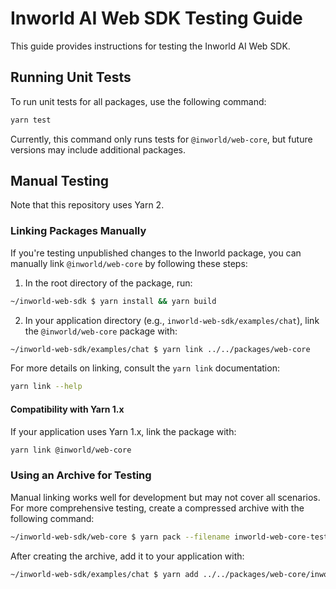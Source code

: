 # Inworld AI Web SDK Testing Guide

This guide provides instructions for testing the Inworld AI Web SDK.

## Running Unit Tests

To run unit tests for all packages, use the following command:

```sh
yarn test
```

Currently, this command only runs tests for `@inworld/web-core`, but future versions may include additional packages.

## Manual Testing

Note that this repository uses Yarn 2.

### Linking Packages Manually

If you're testing unpublished changes to the Inworld package, you can manually link `@inworld/web-core` by following these steps:

1. In the root directory of the package, run:

```sh
~/inworld-web-sdk $ yarn install && yarn build
```

2. In your application directory (e.g., `inworld-web-sdk/examples/chat`), link the `@inworld/web-core` package with:

```sh
~/inworld-web-sdk/examples/chat $ yarn link ../../packages/web-core
```

For more details on linking, consult the `yarn link` documentation:

```sh
yarn link --help
```

#### Compatibility with Yarn 1.x

If your application uses Yarn 1.x, link the package with:

```sh
yarn link @inworld/web-core
```

### Using an Archive for Testing

Manual linking works well for development but may not cover all scenarios. For more comprehensive testing, create a compressed archive with the following command:

```sh
~/inworld-web-sdk/web-core $ yarn pack --filename inworld-web-core-test.tgz
```

After creating the archive, add it to your application with:

```sh
~/inworld-web-sdk/examples/chat $ yarn add ../../packages/web-core/inworld-web-core-test.tgz
```
